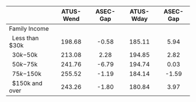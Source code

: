 
|                      |    ATUS-Wend |     ASEC-Gap |    ATUS-Wday |     ASEC-Gap |
| -------------------- | :----------: | :----------: | :----------: | :----------: |
| Family Income        |              |              |              |              |
| &nbsp;&nbsp;Less than $30k |       198.68 |        -0.58 |       185.11 |         5.94 |
| &nbsp;&nbsp;$30k-$50k |       213.08 |         2.28 |       194.85 |         2.82 |
| &nbsp;&nbsp;$50k-$75k |       241.76 |        -6.79 |       194.74 |         0.03 |
| &nbsp;&nbsp;$75k-$150k |       255.52 |        -1.19 |       184.14 |        -1.59 |
| &nbsp;&nbsp;$150k and over |       243.26 |        -1.80 |       180.84 |         3.97 |

